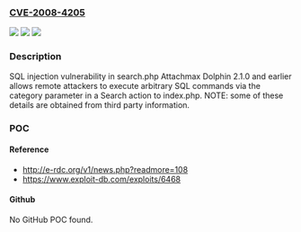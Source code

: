 ### [CVE-2008-4205](https://cve.mitre.org/cgi-bin/cvename.cgi?name=CVE-2008-4205)
![](https://img.shields.io/static/v1?label=Product&message=n%2Fa&color=blue)
![](https://img.shields.io/static/v1?label=Version&message=n%2Fa&color=blue)
![](https://img.shields.io/static/v1?label=Vulnerability&message=n%2Fa&color=brighgreen)

### Description

SQL injection vulnerability in search.php Attachmax Dolphin 2.1.0 and earlier allows remote attackers to execute arbitrary SQL commands via the category parameter in a Search action to index.php.  NOTE: some of these details are obtained from third party information.

### POC

#### Reference
- http://e-rdc.org/v1/news.php?readmore=108
- https://www.exploit-db.com/exploits/6468

#### Github
No GitHub POC found.

